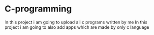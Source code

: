 # C-programming
In this project i am going to upload all c programs written by me
In this project i am going to also add apps which are made by only c language
